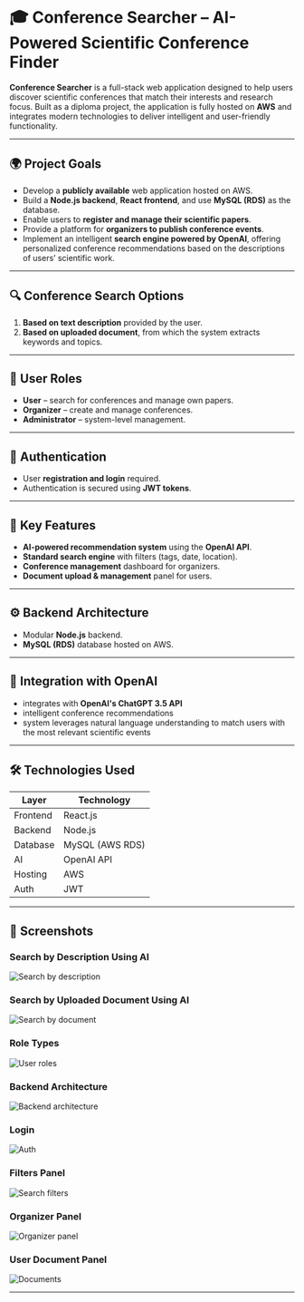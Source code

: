 # 🎓 Conference Searcher – AI-Powered Scientific Conference Finder

**Conference Searcher** is a full-stack web application designed to help users discover scientific conferences that match their interests and research focus. Built as a diploma project, the application is fully hosted on **AWS** and integrates modern technologies to deliver intelligent and user-friendly functionality.

---

## 🌍 Project Goals

- Develop a **publicly available** web application hosted on AWS.
- Build a **Node.js backend**, **React frontend**, and use **MySQL (RDS)** as the database.
- Enable users to **register and manage their scientific papers**.
- Provide a platform for **organizers to publish conference events**.
- Implement an intelligent **search engine powered by OpenAI**, offering personalized conference recommendations based on the descriptions of users’ scientific work.

---

## 🔍 Conference Search Options

1. **Based on text description** provided by the user.
2. **Based on uploaded document**, from which the system extracts keywords and topics.

---

## 👥 User Roles

- **User** – search for conferences and manage own papers.
- **Organizer** – create and manage conferences.
- **Administrator** – system-level management.

---

## 🔐 Authentication

- User **registration and login** required.
- Authentication is secured using **JWT tokens**.

---

## 🧠 Key Features

- **AI-powered recommendation system** using the **OpenAI API**.
- **Standard search engine** with filters (tags, date, location).
- **Conference management** dashboard for organizers.
- **Document upload & management** panel for users.

---

## ⚙️ Backend Architecture

- Modular **Node.js** backend.
- **MySQL (RDS)** database hosted on AWS.

---

## 🤖 Integration with OpenAI

- integrates with **OpenAI's ChatGPT 3.5 API**
- intelligent conference recommendations
- system leverages natural language understanding to match users with the most relevant scientific events

---

## 🛠️ Technologies Used

| Layer      | Technology             |
|------------|------------------------|
| Frontend   | React.js               |
| Backend    | Node.js                |
| Database   | MySQL (AWS RDS)        |
| AI         | OpenAI API             |
| Hosting    | AWS                    |
| Auth       | JWT                    |


---

## 📸 Screenshots

### Search by Description Using AI
![Search by description](https://github.com/user-attachments/assets/bb39dcf1-2fd4-4c37-8521-7e09a5f2a30b)

### Search by Uploaded Document Using AI
![Search by document](https://github.com/user-attachments/assets/7deed256-1eeb-4c96-a8b1-5803b69c2c8d)

### Role Types
![User roles](https://github.com/user-attachments/assets/bbee139f-9c56-47d2-b0a5-6fcd7448f9c3)

### Backend Architecture
![Backend architecture](https://github.com/user-attachments/assets/0bd4d0c7-7fd9-4110-b9d6-3bc467f3408e)

### Login 
![Auth](https://github.com/user-attachments/assets/06145145-820c-4b9d-b644-56286404a213)

### Filters Panel
![Search filters](https://github.com/user-attachments/assets/141c1216-a9e8-4f13-b1f0-5e82b5e64e8c)

### Organizer Panel
![Organizer panel](https://github.com/user-attachments/assets/1e7c6914-7248-4070-955c-21a7ad68b2f4)

### User Document Panel
![Documents](https://github.com/user-attachments/assets/d5e5bae1-aa12-4ae1-a932-3ba9c6233dc7)

---

